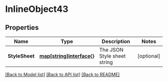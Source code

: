 # InlineObject43

## Properties

Name | Type | Description | Notes
------------ | ------------- | ------------- | -------------
**StyleSheet** | [**map[string]interface{}**](.md) | The JSON Style sheet string | [optional] 

[[Back to Model list]](../README.md#documentation-for-models) [[Back to API list]](../README.md#documentation-for-api-endpoints) [[Back to README]](../README.md)


